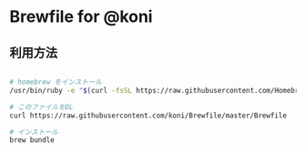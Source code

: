 # Brewfile for @koni

## 利用方法


```bash

# homebrew をインストール
/usr/bin/ruby -e "$(curl -fsSL https://raw.githubusercontent.com/Homebrew/install/master/install)"

# このファイルをDL
curl https://raw.githubusercontent.com/koni/Brewfile/master/Brewfile

# インストール
brew bundle
```
